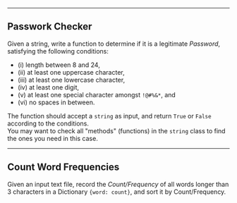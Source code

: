 
---
## Passwork Checker

Given a string, write a function to determine if it is a legitimate *Password*, satisfying the following conditions: 
- (i) length between 8 and 24,    
- (ii) at least one uppercase character,    
- (iii) at least one lowercase character,    
- (iv) at least one digit,     
- (v) at least one special character amongst `!@#%&*`, and    
- (vi) no spaces in between.      

The function should accept a `string` as input, and return `True` or `False` according to the conditions.     
You may want to check all "methods" (functions) in the `string` class to find the ones you need in this case.

---
## Count Word Frequencies

Given an input text file, record the *Count/Frequency* of all words longer than 3 characters in a Dictionary `{word: count}`, and sort it by Count/Frequency. 
